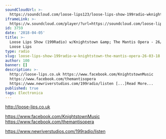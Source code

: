 ```yaml
---
soundCloudUrl: >-
  https://soundcloud.com/loose-lips123/loose-lips-show-199radio-wknightstown-the-mantis-opera-260318
iframeLink: >-
  https://w.soundcloud.com/player/?url=https://soundcloud.com/loose-lips123/loose-lips-show-199radio-wknightstown-the-mantis-opera-260318&color=00aabb&auto_play=false&hide_related=false&show_comments=true&show_user=true&show_reposts=false
id: 3759
date: '2018-04-05'
title: >-
  Loose Lips Show (199Radio) w/Knightstown &amp; The Mantis Opera - 26/03/18 -
  Loose Lips
type: radio
slug: loose-lips-show-199radio-w-knightstown-the-mantis-opera-26-03-18
author: 100
banner: []
description: >-
  http://loose-lips.co.uk https://www.facebook.com/KnightstownMusic
  https://www.facebook.com/themantisopera
  https://www.newriverstudios.com/199radio/listen [...]Read More...
published: true
tags: Electronica
---
```

http://loose-lips.co.uk

https://www.facebook.com/KnightstownMusic  
https://www.facebook.com/themantisopera

https://www.newriverstudios.com/199radio/listen